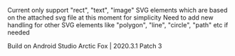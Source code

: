 Current only support "rect", "text", "image" SVG elements which are based on the attached svg file at this moment for simplicity
Need to add new handling for other SVG elements like "polygon", "line", "circle", "path" etc if needed

Build on Android Studio Arctic Fox | 2020.3.1 Patch 3
